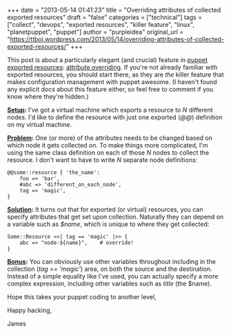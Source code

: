 +++
date = "2013-05-14 01:41:23"
title = "Overriding attributes of collected exported resources"
draft = "false"
categories = ["technical"]
tags = ["collect", "devops", "exported resources", "killer feature", "linux", "planetpuppet", "puppet"]
author = "purpleidea"
original_url = "https://ttboj.wordpress.com/2013/05/14/overriding-attributes-of-collected-exported-resources/"
+++

This post is about a particularly elegant (and crucial) feature in <a href="https://en.wikipedia.org/wiki/Puppet_%28software%29">puppet</a> <a href="http://docs.puppetlabs.com/guides/exported_resources.html">exported resources</a>: <span style="text-decoration:underline;">attribute overriding</span>. If you're not already familiar with exported resources, you should start there, as they are <em>the</em> killer feature that makes configuration management with puppet awesome. (I haven't found any explicit docs about this feature either, so feel free to comment if you know where they're hidden.)

<strong><span style="text-decoration:underline;">Setup</span>:</strong> I've got a virtual machine which exports a resource to <em>N</em> different nodes. I'd like to define the resource with just one exported (<em>@@</em>) definition on my virtual machine.

<strong><span style="text-decoration:underline;">Problem</span>:</strong> One (or more) of the attributes needs to be changed based on which node it gets collected on. To make things more complicated, I'm using the same class definition on each of those <em>N</em> nodes to collect the resource. I don't want to have to write <em>N</em> separate node definitions:
```
@@some::resource { 'the_name':
    foo => 'bar',
    #abc => 'different_on_each_node',
    tag => 'magic',
}
```
<strong><span style="text-decoration:underline;">Solution</span>:</strong> It turns out that for exported (or virtual) resources, you can specify attributes that get set upon collection. Naturally they can depend on a variable such as <em>$name</em>, which is unique to where they get collected:
```
Some::Resource <<| tag == 'magic' |>> {
    abc => "node-${name}",    # override!
}
```
<strong><span style="text-decoration:underline;">Bonus</span>:</strong> You can obviously use other variables throughout including in the collection (<em>tag == 'magic'</em>) area, on both the source and the destination. Instead of a simple equality like I've used, you can actually specify a more complex expression, including other variables such as <em>title</em> (the $name).

Hope this takes your puppet coding to another level,

Happy hacking,

James


